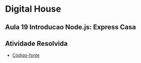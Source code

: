 # Digital House

## Aula 19 Introducao Node.js: Express Casa

## Atividade Resolvida

- [Código-fonte](./)